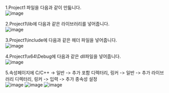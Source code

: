 1.Project1 파일을 다음과 같이 만듧니다.<br>
![image](https://github.com/anulabgit/OpenGL-C-/assets/127391777/3848b817-dbe2-439b-8650-f9341cf2630d)

2.Project1\lib에 다음과 같은 라이브러리를 넣어줍니다.<br>
![image](https://github.com/anulabgit/OpenGL-C-/assets/127391777/1d66958b-12a0-465f-ad2e-8b02b59833d3)

3.Project1\include에 다음과 같은 헤더 파일을 넣어줍니다.<br>
![image](https://github.com/anulabgit/OpenGL-C-/assets/127391777/fc97278d-fbef-4448-97da-8844135c4e12)

4.Project1\x64\Debug에 다음과 같은 dll파일을 넣어줍니다.<br>
![image](https://github.com/anulabgit/OpenGL-C-/assets/127391777/f4d262b5-16b6-427f-8558-407c2714483b)

5.속성페이지에 C/C++ -> 일반 -> 추가 포함 디렉터리, 링커 -> 일반 -> 추가 라이브러리 디렉터리, 링커 -> 입력 -> 추가 종속성 설정<br>
![image](https://github.com/anulabgit/OpenGL-C-/assets/127391777/bd68f698-2d39-4bc1-86f1-0dbc98ddb76d)
![image](https://github.com/anulabgit/OpenGL-C-/assets/127391777/8987e749-4341-49b7-a504-8e315caca2cf)
![image](https://github.com/anulabgit/OpenGL-C-/assets/127391777/017ceea8-4123-4bd5-8d4d-a879b5239576)

